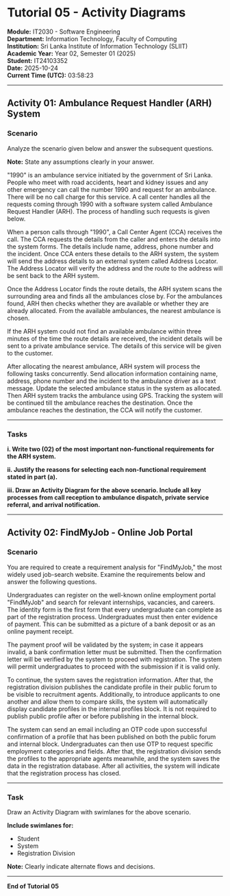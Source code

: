 # Tutorial 05 - Activity Diagrams

**Module:** IT2030 - Software Engineering  
**Department:** Information Technology, Faculty of Computing  
**Institution:** Sri Lanka Institute of Information Technology (SLIIT)  
**Academic Year:** Year 02, Semester 01 (2025)  
**Student:** IT24103352  
**Date:** 2025-10-24  
**Current Time (UTC):** 03:58:23

---

## Activity 01: Ambulance Request Handler (ARH) System

### Scenario

Analyze the scenario given below and answer the subsequent questions.

**Note:** State any assumptions clearly in your answer.

"1990" is an ambulance service initiated by the government of Sri Lanka. People who meet with road accidents, heart and kidney issues and any other emergency can call the number 1990 and request for an ambulance. There will be no call charge for this service. A call center handles all the requests coming through 1990 with a software system called Ambulance Request Handler (ARH). The process of handling such requests is given below.

When a person calls through "1990", a Call Center Agent (CCA) receives the call. The CCA requests the details from the caller and enters the details into the system forms. The details include name, address, phone number and the incident. Once CCA enters these details to the ARH system, the system will send the address details to an external system called Address Locator. The Address Locator will verify the address and the route to the address will be sent back to the ARH system.

Once the Address Locator finds the route details, the ARH system scans the surrounding area and finds all the ambulances close by. For the ambulances found, ARH then checks whether they are available or whether they are already allocated. From the available ambulances, the nearest ambulance is chosen.

If the ARH system could not find an available ambulance within three minutes of the time the route details are received, the incident details will be sent to a private ambulance service. The details of this service will be given to the customer.

After allocating the nearest ambulance, ARH system will process the following tasks concurrently. Send allocation information containing name, address, phone number and the incident to the ambulance driver as a text message. Update the selected ambulance status in the system as allocated. Then ARH system tracks the ambulance using GPS. Tracking the system will be continued till the ambulance reaches the destination. Once the ambulance reaches the destination, the CCA will notify the customer.

---

### Tasks

**i. Write two (02) of the most important non-functional requirements for the ARH system.**

**ii. Justify the reasons for selecting each non-functional requirement stated in part (a).**

**iii. Draw an Activity Diagram for the above scenario. Include all key processes from call reception to ambulance dispatch, private service referral, and arrival notification.**

---

## Activity 02: FindMyJob - Online Job Portal

### Scenario

You are required to create a requirement analysis for "FindMyJob," the most widely used job-search website. Examine the requirements below and answer the following questions.

Undergraduates can register on the well-known online employment portal "FindMyJob" and search for relevant internships, vacancies, and careers. The identity form is the first form that every undergraduate can complete as part of the registration process. Undergraduates must then enter evidence of payment. This can be submitted as a picture of a bank deposit or as an online payment receipt.

The payment proof will be validated by the system; in case it appears invalid, a bank confirmation letter must be submitted. Then the confirmation letter will be verified by the system to proceed with registration. The system will permit undergraduates to proceed with the submission if it is valid only.

To continue, the system saves the registration information. After that, the registration division publishes the candidate profile in their public forum to be visible to recruitment agents. Additionally, to introduce applicants to one another and allow them to compare skills, the system will automatically display candidate profiles in the internal profiles block. It is not required to publish public profile after or before publishing in the internal block.

The system can send an email including an OTP code upon successful confirmation of a profile that has been published on both the public forum and internal block. Undergraduates can then use OTP to request specific employment categories and fields. After that, the registration division sends the profiles to the appropriate agents meanwhile, and the system saves the data in the registration database. After all activities, the system will indicate that the registration process has closed.

---

### Task

Draw an Activity Diagram with swimlanes for the above scenario.

**Include swimlanes for:**
- Student
- System
- Registration Division

**Note:** Clearly indicate alternate flows and decisions.

---

**End of Tutorial 05**
